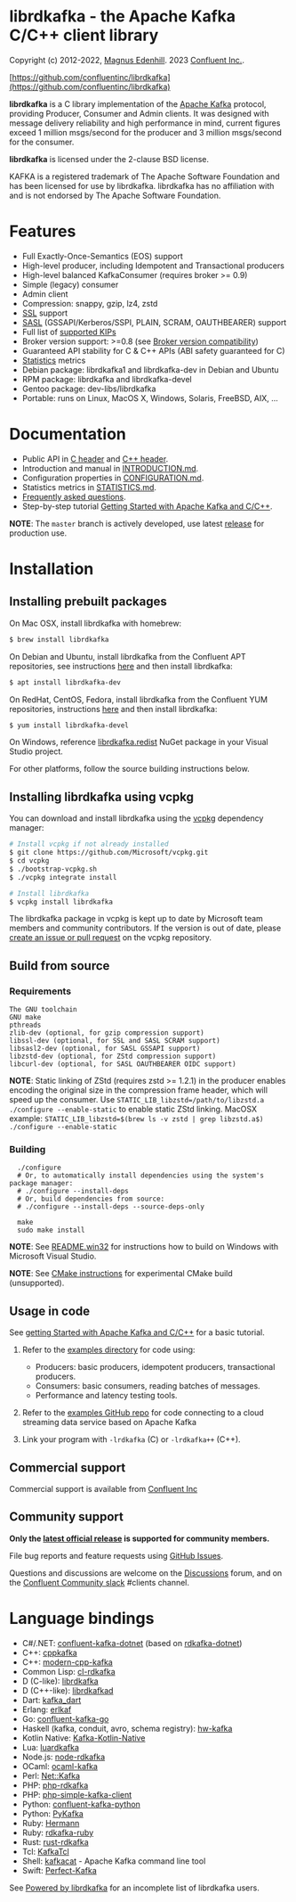 librdkafka - the Apache Kafka C/C++ client library
==================================================

Copyright (c) 2012-2022, [Magnus Edenhill](http://www.edenhill.se/).
              2023 [Confluent Inc.](https://www.confluent.io/).

[https://github.com/confluentinc/librdkafka](https://github.com/confluentinc/librdkafka)

**librdkafka** is a C library implementation of the
[Apache Kafka](https://kafka.apache.org/) protocol, providing Producer, Consumer
and Admin clients. It was designed with message delivery reliability
and high performance in mind, current figures exceed 1 million msgs/second for
the producer and 3 million msgs/second for the consumer.

**librdkafka** is licensed under the 2-clause BSD license.

KAFKA is a registered trademark of The Apache Software Foundation and
has been licensed for use by librdkafka. librdkafka has no
affiliation with and is not endorsed by The Apache Software Foundation.


# Features #
  * Full Exactly-Once-Semantics (EOS) support
  * High-level producer, including Idempotent and Transactional producers
  * High-level balanced KafkaConsumer (requires broker >= 0.9)
  * Simple (legacy) consumer
  * Admin client
  * Compression: snappy, gzip, lz4, zstd
  * [SSL](https://github.com/confluentinc/librdkafka/wiki/Using-SSL-with-librdkafka) support
  * [SASL](https://github.com/confluentinc/librdkafka/wiki/Using-SASL-with-librdkafka) (GSSAPI/Kerberos/SSPI, PLAIN, SCRAM, OAUTHBEARER) support
  * Full list of [supported KIPs](INTRODUCTION.md#supported-kips)
  * Broker version support: >=0.8 (see [Broker version compatibility](INTRODUCTION.md#broker-version-compatibility))
  * Guaranteed API stability for C & C++ APIs (ABI safety guaranteed for C)
  * [Statistics](STATISTICS.md) metrics
  * Debian package: librdkafka1 and librdkafka-dev in Debian and Ubuntu
  * RPM package: librdkafka and librdkafka-devel
  * Gentoo package: dev-libs/librdkafka
  * Portable: runs on Linux, MacOS X, Windows, Solaris, FreeBSD, AIX, ...

# Documentation

 * Public API in [C header](src/rdkafka.h) and [C++ header](src-cpp/rdkafkacpp.h).
 * Introduction and manual in [INTRODUCTION.md](https://github.com/confluentinc/librdkafka/blob/master/INTRODUCTION.md).
 * Configuration properties in
[CONFIGURATION.md](https://github.com/confluentinc/librdkafka/blob/master/CONFIGURATION.md).
 * Statistics metrics in [STATISTICS.md](https://github.com/confluentinc/librdkafka/blob/master/STATISTICS.md).
 * [Frequently asked questions](https://github.com/confluentinc/librdkafka/wiki).
 * Step-by-step tutorial [Getting Started with Apache Kafka and C/C++](https://developer.confluent.io/get-started/c/).

**NOTE**: The `master` branch is actively developed, use latest [release](https://github.com/confluentinc/librdkafka/releases) for production use.


# Installation

## Installing prebuilt packages

On Mac OSX, install librdkafka with homebrew:

```bash
$ brew install librdkafka
```

On Debian and Ubuntu, install librdkafka from the Confluent APT repositories,
see instructions [here](https://docs.confluent.io/current/installation/installing_cp/deb-ubuntu.html#get-the-software) and then install librdkafka:

 ```bash
 $ apt install librdkafka-dev
 ```

On RedHat, CentOS, Fedora, install librdkafka from the Confluent YUM repositories,
instructions [here](https://docs.confluent.io/current/installation/installing_cp/rhel-centos.html#get-the-software) and then install librdkafka:

```bash
$ yum install librdkafka-devel
```

On Windows, reference [librdkafka.redist](https://www.nuget.org/packages/librdkafka.redist/) NuGet package in your Visual Studio project.


For other platforms, follow the source building instructions below.


## Installing librdkafka using vcpkg

You can download and install librdkafka using the [vcpkg](https://github.com/Microsoft/vcpkg) dependency manager:

```bash
# Install vcpkg if not already installed
$ git clone https://github.com/Microsoft/vcpkg.git
$ cd vcpkg
$ ./bootstrap-vcpkg.sh
$ ./vcpkg integrate install

# Install librdkafka
$ vcpkg install librdkafka
```

The librdkafka package in vcpkg is kept up to date by Microsoft team members and community contributors.
If the version is out of date, please [create an issue or pull request](https://github.com/Microsoft/vcpkg) on the vcpkg repository.


## Build from source

### Requirements
	The GNU toolchain
	GNU make
   	pthreads
	zlib-dev (optional, for gzip compression support)
	libssl-dev (optional, for SSL and SASL SCRAM support)
	libsasl2-dev (optional, for SASL GSSAPI support)
	libzstd-dev (optional, for ZStd compression support)
	libcurl-dev (optional, for SASL OAUTHBEARER OIDC support)

**NOTE**: Static linking of ZStd (requires zstd >= 1.2.1) in the producer
          enables encoding the original size in the compression frame header,
          which will speed up the consumer.
          Use `STATIC_LIB_libzstd=/path/to/libzstd.a ./configure --enable-static`
          to enable static ZStd linking.
          MacOSX example:
          `STATIC_LIB_libzstd=$(brew ls -v zstd | grep libzstd.a$) ./configure --enable-static`


### Building

      ./configure
      # Or, to automatically install dependencies using the system's package manager:
      # ./configure --install-deps
      # Or, build dependencies from source:
      # ./configure --install-deps --source-deps-only

      make
      sudo make install


**NOTE**: See [README.win32](README.win32) for instructions how to build
          on Windows with Microsoft Visual Studio.

**NOTE**: See [CMake instructions](packaging/cmake/README.md) for experimental
          CMake build (unsupported).


## Usage in code

See [getting Started with Apache Kafka and C/C++](https://developer.confluent.io/get-started/c/) for a basic tutorial.

1. Refer to the [examples directory](examples/) for code using:

    * Producers: basic producers, idempotent producers, transactional producers.
    * Consumers: basic consumers, reading batches of messages.
    * Performance and latency testing tools.

2. Refer to the [examples GitHub repo](https://github.com/confluentinc/examples/tree/master/clients/cloud/c) for code connecting to a cloud streaming data service based on Apache Kafka

3. Link your program with `-lrdkafka` (C) or `-lrdkafka++` (C++).


## Commercial support

Commercial support is available from [Confluent Inc](https://www.confluent.io/)


## Community support

**Only the [latest official release](https://github.com/confluentinc/librdkafka/releases) is supported for community members.**

File bug reports and feature requests using [GitHub Issues](https://github.com/confluentinc/librdkafka/issues).

Questions and discussions are welcome on the [Discussions](https://github.com/confluentinc/librdkafka/discussions) forum, and on the [Confluent Community slack](https://launchpass.com/confluentcommunity) #clients channel.


# Language bindings #

  * C#/.NET: [confluent-kafka-dotnet](https://github.com/confluentinc/confluent-kafka-dotnet) (based on [rdkafka-dotnet](https://github.com/ah-/rdkafka-dotnet))
  * C++: [cppkafka](https://github.com/mfontanini/cppkafka)
  * C++: [modern-cpp-kafka](https://github.com/Morgan-Stanley/modern-cpp-kafka)
  * Common Lisp: [cl-rdkafka](https://github.com/SahilKang/cl-rdkafka)
  * D (C-like): [librdkafka](https://github.com/DlangApache/librdkafka/)
  * D (C++-like): [librdkafkad](https://github.com/tamediadigital/librdkafka-d)
  * Dart: [kafka_dart](https://github.com/stefanoamorelli/kafka_dart)
  * Erlang: [erlkaf](https://github.com/silviucpp/erlkaf)
  * Go: [confluent-kafka-go](https://github.com/confluentinc/confluent-kafka-go)
  * Haskell (kafka, conduit, avro, schema registry): [hw-kafka](https://github.com/haskell-works/hw-kafka)
  * Kotlin Native: [Kafka-Kotlin-Native](https://github.com/icemachined/kafka-kotlin-native)
  * Lua: [luardkafka](https://github.com/mistsv/luardkafka)
  * Node.js: [node-rdkafka](https://github.com/Blizzard/node-rdkafka)
  * OCaml: [ocaml-kafka](https://github.com/didier-wenzek/ocaml-kafka)
  * Perl: [Net::Kafka](https://github.com/bookingcom/perl-Net-Kafka)
  * PHP: [php-rdkafka](https://github.com/arnaud-lb/php-rdkafka)
  * PHP: [php-simple-kafka-client](https://github.com/php-kafka/php-simple-kafka-client)
  * Python: [confluent-kafka-python](https://github.com/confluentinc/confluent-kafka-python)
  * Python: [PyKafka](https://github.com/Parsely/pykafka)
  * Ruby: [Hermann](https://github.com/reiseburo/hermann)
  * Ruby: [rdkafka-ruby](https://github.com/appsignal/rdkafka-ruby)
  * Rust: [rust-rdkafka](https://github.com/fede1024/rust-rdkafka)
  * Tcl: [KafkaTcl](https://github.com/flightaware/kafkatcl)
  * Shell: [kafkacat](https://github.com/edenhill/kafkacat) - Apache Kafka command line tool
  * Swift: [Perfect-Kafka](https://github.com/PerfectlySoft/Perfect-Kafka)


See [Powered by librdkafka](https://github.com/confluentinc/librdkafka/wiki/Powered-by-librdkafka) for an incomplete list of librdkafka users.

